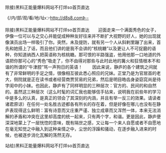 除接)黑料正能量爆料网站不打烊so首页直达

《/内/部/观/看/地/址👉http://d8s8.com》--

除接)黑料正能量爆料网站不打烊so首页直达　　迎面走来一个满面秀色的女子，伊像一位可以与之交心并能促成种种友好往来并不断扩大视野的好人，她的出现就像演员出场一样吸引了你。突然，未及提防，就有另一个人从斜剌里蹦了出来，首先和她搭上了话，而且他们讲的是我不会讲的“核桃糖”以及更让人不可捉磨的语种，你知道纳西人把英语称为核桃糖。那可恨的半路强盗，他用他那一口地道的外语把你那可心的“秀色”吸走了，你不由得对那些与此时此地的篝火和狂情根本不和谐的所谓的“牛津腔”骂一声狗日的英语！
　　因此来说，静庐的各个建筑之间就有了非常鲜明的手足之情，很像相互彼此悉心照应的兄妹。正堂乃是为官居首的老大，侧院就是正在读书或者经营商贾贸易的兄弟，然后是明目皓齿身姿窈窕尚是待字闺中的小妹。也因此，静庐有了同样明显的三种层次：官方的、民间的和自然的。虽然这三种层次（这么时髦的词汇我也能够信手拈来，说明我在前些年的学习中是多么的认真，是真正的领会了其深刻的内涵，并且有举一反三的效果。请读者诸君原谅）在任何一处名胜古迹都各有所长的存在着，但是好像在哪儿也没有在静庐表现得这么鲜明：富有诗意而又庄重严谨、独立成章而又浑然一体，本来无法消解的矛盾和冲突在这里却高度的统一起来，只有两个字，和谐。更是因此，静庐便深深地蒙上了一层恍惚的意味，既有隔世之感，又让每一个来人自愿或者不自愿地在毫无知觉之中融入到这种亲情之中，尘世的浮躁和骚动，在逐步融入进来的时候，也被逐步消化瓦解的荡然无存。





站给)黑料正能量爆料网站不打烊so首页直达
